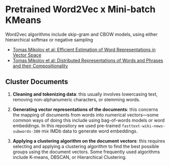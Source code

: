 # Pretrained Word2Vec x Mini-batch KMeans 

Word2vec algorithms include skip-gram and CBOW models, using either hierarchical softmax or negative sampling
- [Tomas Mikolov et al: Efficient Estimation of Word Representations in Vector Space](https://arxiv.org/pdf/1301.3781.pdf)
- [Tomas Mikolov et al: Distributed Representations of Words and Phrases and their Compositionality](https://arxiv.org/abs/1310.4546)

## Cluster Documents  
1. **Cleaning and tokenizing data**: this usually involves lowercasing text, removing non-alphanumeric characters, or stemming words.


2. **Generating vector representations of the documents**: this concerns the mapping of documents from words into numerical vectors—some common ways of doing this include using bag-of-words models or word embeddings. 
    In this repository we used pre-trained `fasttext-wiki-news-subwords-300` mix IMDb data to generate word embeddings.

    
3. **Applying a clustering algorithm on the document vectors**: this requires selecting and applying a clustering algorithm to find the best possible groups using the document vectors. Some frequently used algorithms include K-means, DBSCAN, or Hierarchical Clustering.